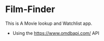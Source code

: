 # Film-Finder

This is A Movie lookup and Watchlist app. 

- Using the https://www.omdbapi.com/ API 
